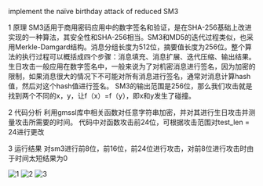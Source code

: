 implement the naïve birthday attack of reduced SM3


1 原理
SM3适用于商用密码应用中的数字签名和验证，是在SHA-256基础上改进实现的一种算法，其安全性和SHA-256相当。SM3和MD5的迭代过程类似，也采用Merkle-Damgard结构。消息分组长度为512位，摘要值长度为256位。整个算法的执行过程可以概括成四个步骤：消息填充、消息扩展、迭代压缩、输出结果。
生日攻击一般应用在数字签名中，一般来说为了对机密消息进行签名，因为加密的限制，如果消息很大的情况下不可能对所有消息进行签名，通常对消息计算hash值，然后对这个hash值进行签名。
SM3的输出范围是256位，那么我们攻击就是找到两个不同的x，y，让f（x）=f（y），即x和y发生了碰撞。


2 代码分析
利用gmssl库中相关函数对任意字符串加密，并对其进行生日攻击并测量攻击所需要的时间。
代码中对函数攻击前24位，可根据攻击范围对test_len = 24进行更改


3 运行结果
对sm3进行前8位，前16位，前24位进行攻击，对前8位进行攻击时由于时间太短结果为0


![1](https://github.com/Sherry-JulK/homeworkgroup-11/assets/138464371/ee0dd077-8cd0-4c4f-b903-8628029dcec0)
![2](https://github.com/Sherry-JulK/homeworkgroup-11/assets/138464371/40f38fba-6264-43a3-9e98-327dcaf225f6)
![3](https://github.com/Sherry-JulK/homeworkgroup-11/assets/138464371/e2c70afd-fdd0-4b87-ae70-c1cfb5d7a0d0)
